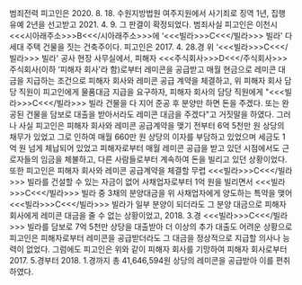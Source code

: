 범죄전력
피고인은 2020. 8. 18. 수원지방법원 여주지원에서 사기죄로 징역 1년, 집행유예 2년을 선고받고 2021. 4. 9. 그 판결이 확정되었다.
범죄사실
피고인은 이천시 <<<시아래주소>>>B<<</시아래주소>>>에 ‘<<<빌라>>>C<<</빌라>>> 빌라' 다세대 주택 건물을 짓는 건축주이다.
피고인은 2017. 4. 28.경 위 ‘<<<빌라>>>C<<</빌라>>> 빌라' 공사 현장 사무실에서, 피해자 <<<주식회사>>>D<<</주식회사>>> 주식회사(이하 ‘피해자 회사'라 함)로부터 레미콘을 공급받고 매월 현금으로 레미콘 대금을 지급하는 조건으로 피해자 회사와 레미콘 공급 계약을 체결하고, 위 피해자 회사 담당 직원이 피고인에게 물품대금 지급을 요구하자, 피해자 회사의 담당 직원에게 "<<<빌라>>>C<<</빌라>>> 빌라 건물을 다 지어 준공 후 분양만 하면 돈을 주겠다. 또는 완공된 건물을 담보로 대출을 받아서라도 레미콘 대금을 주겠다"고 거짓말을 하였다.
그러나 사실 피고인은 피해자 회사와 레미콘 공급계약을 맺기 전부터 6억 5천만 원 상당의 채무가 있었고 그로 인하여 매월 660만 원 상당의 이자를 부담하고 있었으며 세금도 1억 원 넘게 체납되어 있었고 피해자로부터 매월 레미콘 공급을 받고 있던 시점에서도 근로자들의 임금을 체불하고, 다른 사람들로부터 계속하여 돈을 빌리고 있던 상황이었다.
또한 피고인은 피해자 회사와 레미콘 공급계약을 체결할 무렵 <<<빌라>>>C<<</빌라>>> 빌라를 건설할 수 있는 자금이 없어 사채업자로부터 1억 원을 빌리면서 <<<빌라>>>C<<</빌라>>> 빌라 중 3채의 분양대금을 위 사채업자에게 양도하는 특약을 맺어 <<<빌라>>>C<<</빌라>>> 빌라가 일부 분양이 되더라도 그 분양 대금으로 피해자 회사에게 레미콘 대금을 줄 수 없는 상황이었고, 2018. 3.경 <<<빌라>>>C<<</빌라>>> 빌라를 담보로 7억 5천만 상당을 대출받아 더 이상의 추가 대출도 어려운 상황으로 피고인은 피해자로부터 레미콘을 공급받더라도 그 대금을 정상적으로 지급할 의사나 능력이 없었다. 그럼에도 피고인은 위와 같이 피해자 회사를 기망하여 피해자 회사로부터 2017. 5.경부터 2018. 1.경까지 총 41,646,594원 상당의 레미콘을 공급받아 이를 편취하였다.